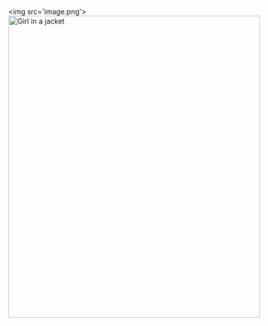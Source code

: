 
< i m g   s r c = ' i m a g e . p n g ' > 
 
 <img src="img_girl.jpg" alt="Girl in a jacket" width="500" height="600">
